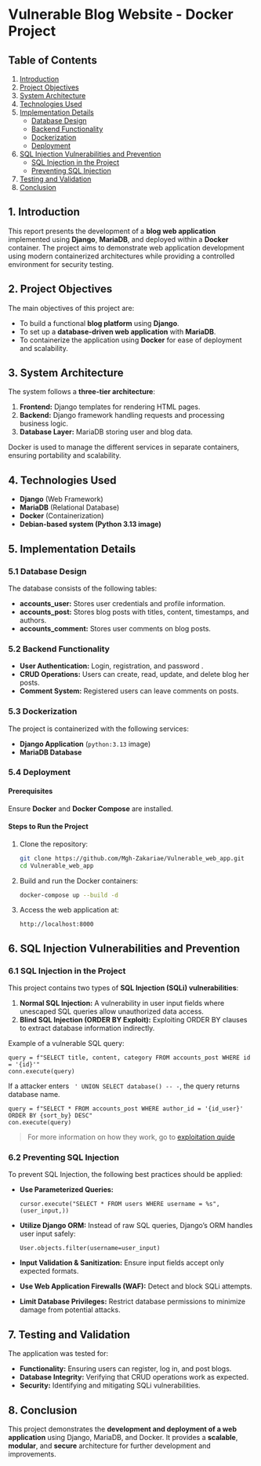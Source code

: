 # Vulnerable Blog Website - Docker Project

## Table of Contents

1. [Introduction](#introduction)
2. [Project Objectives](#project-objectives)
3. [System Architecture](#system-architecture)
4. [Technologies Used](#technologies-used)
5. [Implementation Details](#implementation-details)
    - [Database Design](#database-design)
    - [Backend Functionality](#backend-functionality)
    - [Dockerization](#dockerization)
    - [Deployment](#deployment)
6. [SQL Injection Vulnerabilities and Prevention](#sql-injection-vulnerabilities-and-prevention)
    - [SQL Injection in the Project](#sql-injection-in-the-project)
    - [Preventing SQL Injection](#preventing-sql-injection)
7. [Testing and Validation](#testing-and-validation)
8. [Conclusion](#conclusion)

## 1. Introduction

This report presents the development of a **blog web application** implemented using **Django**, **MariaDB**, and deployed within a **Docker** container. The project aims to demonstrate web application development using modern containerized architectures while providing a controlled environment for security testing.

## 2. Project Objectives

The main objectives of this project are:

- To build a functional **blog platform** using **Django**.
- To set up a **database-driven web application** with **MariaDB**.
- To containerize the application using **Docker** for ease of deployment and scalability.

## 3. System Architecture

The system follows a **three-tier architecture**:

1. **Frontend:** Django templates for rendering HTML pages.
2. **Backend:** Django framework handling requests and processing business logic.
3. **Database Layer:** MariaDB storing user and blog data.

Docker is used to manage the different services in separate containers, ensuring portability and scalability.

## 4. Technologies Used

- **Django** (Web Framework)
- **MariaDB** (Relational Database)
- **Docker** (Containerization)
- **Debian-based system (Python 3.13 image)**

## 5. Implementation Details

### 5.1 Database Design

The database consists of the following tables:

- **accounts_user:** Stores user credentials and profile information.
- **accounts_post:** Stores blog posts with titles, content, timestamps, and authors.
- **accounts_comment:** Stores user comments on blog posts.

### 5.2 Backend Functionality

- **User Authentication:** Login, registration, and password .
- **CRUD Operations:** Users can create, read, update, and delete blog her posts.
- **Comment System:** Registered users can leave comments on posts.

### 5.3 Dockerization

The project is containerized with the following services:

- **Django Application** (`python:3.13` image)
- **MariaDB Database**

### 5.4 Deployment

#### Prerequisites

Ensure **Docker** and **Docker Compose** are installed.
#### Steps to Run the Project

1. Clone the repository:
    
    ```sh
    git clone https://github.com/Mgh-Zakariae/Vulnerable_web_app.git
	cd Vulnerable_web_app
    ```
    
2. Build and run the Docker containers:
    
    ```sh
    docker-compose up --build -d
    ```
    
3. Access the web application at:
    
    ```
    http://localhost:8000
    ```
    

## 6. SQL Injection Vulnerabilities and Prevention

### 6.1 SQL Injection in the Project

This project contains two types of **SQL Injection (SQLi) vulnerabilities**:

1. **Normal SQL Injection:** A vulnerability in user input fields where unescaped SQL queries allow unauthorized data access.
2. **Blind SQL Injection (ORDER BY Exploit):** Exploiting ORDER BY clauses to extract database information indirectly.

Example of a vulnerable SQL query:

```
query = f"SELECT title, content, category FROM accounts_post WHERE id = '{id}'"
conn.execute(query)
```

If a attacker enters ` ' UNION SELECT database() -- -`, the query returns database name.

```
query = f"SELECT * FROM accounts_post WHERE author_id = '{id_user}' ORDER BY {sort_by} DESC"
con.execute(query)
```
> For more information on how they work, go to [exploitation quide](https://github.com/Mgh-Zakariae/Vulnerable_web_app/blob/acd12df4270e2e490743d943c58d159858a57c3d/Exploitation_Guide.md)
### 6.2 Preventing SQL Injection

To prevent SQL Injection, the following best practices should be applied:

- **Use Parameterized Queries:**
    
    ```
    cursor.execute("SELECT * FROM users WHERE username = %s", (user_input,))
    ```
    
- **Utilize Django ORM:** Instead of raw SQL queries, Django’s ORM handles user input safely:
    
    ```
    User.objects.filter(username=user_input)
    ```
    
- **Input Validation & Sanitization:** Ensure input fields accept only expected formats.
- **Use Web Application Firewalls (WAF):** Detect and block SQLi attempts.
- **Limit Database Privileges:** Restrict database permissions to minimize damage from potential attacks.

## 7. Testing and Validation

The application was tested for:

- **Functionality:** Ensuring users can register, log in, and post blogs.
- **Database Integrity:** Verifying that CRUD operations work as expected.
- **Security:** Identifying and mitigating SQLi vulnerabilities.

## 8. Conclusion

This project demonstrates the **development and deployment of a web application** using Django, MariaDB, and Docker. It provides a **scalable**, **modular**, and **secure** architecture for further development and improvements.

